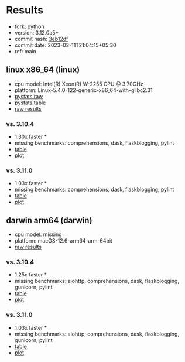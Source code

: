 # Results

- fork: python
- version: 3.12.0a5+
- commit hash: [3eb12df](https://github.com/python/cpython/commit/3eb12df)
- commit date: 2023-02-11T21:04:15+05:30
- ref: main

## linux x86_64 (linux)

- cpu model: Intel(R) Xeon(R) W-2255 CPU @ 3.70GHz
- platform: Linux-5.4.0-122-generic-x86_64-with-glibc2.31
- [pystats raw](bm-20230211-linux-x86_64-python-main-3.12.0a5%2B-3eb12df-pystats.json)
- [pystats table](bm-20230211-linux-x86_64-python-main-3.12.0a5%2B-3eb12df-pystats.md)
- [raw results](bm-20230211-linux-x86_64-python-main-3.12.0a5%2B-3eb12df.json)

### vs. 3.10.4

- 1.30x faster \*
- missing benchmarks: comprehensions, dask, flaskblogging, pylint
- [table](bm-20230211-linux-x86_64-python-main-3.12.0a5%2B-3eb12df-vs-3.10.4.md)
- [plot](bm-20230211-linux-x86_64-python-main-3.12.0a5%2B-3eb12df-vs-3.10.4.png)

### vs. 3.11.0

- 1.03x faster \*
- missing benchmarks: comprehensions, dask, flaskblogging, pylint
- [table](bm-20230211-linux-x86_64-python-main-3.12.0a5%2B-3eb12df-vs-3.11.0.md)
- [plot](bm-20230211-linux-x86_64-python-main-3.12.0a5%2B-3eb12df-vs-3.11.0.png)

## darwin arm64 (darwin)

- cpu model: missing
- platform: macOS-12.6-arm64-arm-64bit
- [raw results](bm-20230211-darwin-arm64-python-main-3.12.0a5%2B-3eb12df.json)

### vs. 3.10.4

- 1.25x faster \*
- missing benchmarks: aiohttp, comprehensions, dask, flaskblogging, gunicorn, pylint
- [table](bm-20230211-darwin-arm64-python-main-3.12.0a5%2B-3eb12df-vs-3.10.4.md)
- [plot](bm-20230211-darwin-arm64-python-main-3.12.0a5%2B-3eb12df-vs-3.10.4.png)

### vs. 3.11.0

- 1.03x faster \*
- missing benchmarks: aiohttp, comprehensions, dask, flaskblogging, gunicorn, pylint
- [table](bm-20230211-darwin-arm64-python-main-3.12.0a5%2B-3eb12df-vs-3.11.0.md)
- [plot](bm-20230211-darwin-arm64-python-main-3.12.0a5%2B-3eb12df-vs-3.11.0.png)

